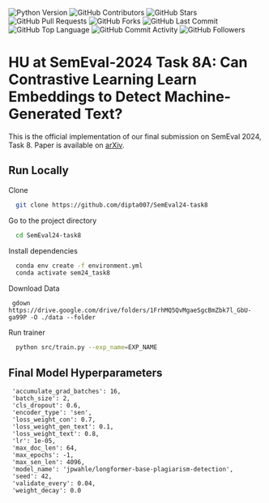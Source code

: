 ![Python Version](https://badgen.net/pypi/python/black)
![GitHub Contributors](https://img.shields.io/github/contributors/dipta007/SemEval24-Task8?style=plastic)
![GitHub Stars](https://img.shields.io/github/stars/dipta007/SemEval24-Task8?style=plastic)
![GitHub Pull Requests](https://img.shields.io/github/issues-pr/dipta007/SemEval24-Task8?style=plastic)
![GitHub Forks](https://img.shields.io/github/forks/dipta007/SemEval24-Task8?style=plastic)
![GitHub Last Commit](https://img.shields.io/github/last-commit/dipta007/SemEval24-Task8?style=plastic)
![GitHub Top Language](https://img.shields.io/github/languages/top/dipta007/SemEval24-Task8?style=plastic)
![GitHub Commit Activity](https://img.shields.io/github/commit-activity/m/dipta007/SemEval24-Task8?style=plastic)
![GitHub Followers](https://img.shields.io/github/followers/dipta007?style=plastic)

# HU at SemEval-2024 Task 8A: Can Contrastive Learning Learn Embeddings to Detect Machine-Generated Text?

This is the official implementation of our final submission on SemEval 2024, Task 8.
Paper is available on [arXiv](https://arxiv.org/abs/2402.11815).


## Run Locally

Clone

```bash
  git clone https://github.com/dipta007/SemEval24-task8
```

Go to the project directory

```bash
  cd SemEval24-task8
```

Install dependencies

```bash
  conda env create -f environment.yml 
  conda activate sem24_task8
```

Download Data
```
 gdown https://drive.google.com/drive/folders/1FrhMQ5QvMgaeSgcBmZbk7l_GbU-ga99P -O ./data --folder
```

Run trainer

```bash
  python src/train.py --exp_name=EXP_NAME
```


## Final Model Hyperparameters
```
 'accumulate_grad_batches': 16,
 'batch_size': 2,
 'cls_dropout': 0.6,
 'encoder_type': 'sen',
 'loss_weight_con': 0.7,
 'loss_weight_gen_text': 0.1,
 'loss_weight_text': 0.8,
 'lr': 1e-05,
 'max_doc_len': 64,
 'max_epochs': -1,
 'max_sen_len': 4096,
 'model_name': 'jpwahle/longformer-base-plagiarism-detection',
 'seed': 42,
 'validate_every': 0.04,
 'weight_decay': 0.0
```